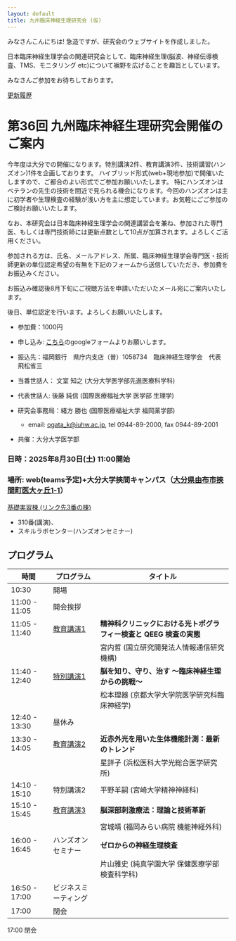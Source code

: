 ```yaml
---
layout: default
title: 九州臨床神経生理研究会 (仮)
---
```


みなさんこんにちは! 急造ですが、研究会のウェブサイトを作成しました。

日本臨床神経生理学会の関連研究会として、臨床神経生理(脳波、神経伝導検査、TMS、モニタリング etc)について裾野を広げることを趣旨としています。

みなさんご参加をお待ちしております。

[更新履歴](./history.md)

# 第36回 九州臨床神経生理研究会開催のご案内

今年度は大分での開催になります。特別講演2件、教育講演3件、技術講習(ハンズオン)1件を企画しております。
ハイブリッド形式(web+現地参加)で開催いたしますので、ご都合のよい形式でご参加お願いいたします。
特にハンズオンはベテランの先生の技術を間近で見られる機会になります。今回のハンズオンは主に初学者や生理検査の経験が浅い方を主に想定しています。お気軽にごご参加のご検討お願いいたします。

なお、本研究会は日本臨床神経生理学会の関連講習会を兼ね、参加された専門医、もしくは専門技術師には更新点数として10点が加算されます。よろしくご活用ください。

参加される方は、氏名、メールアドレス、所属、臨床神経生理学会専門医・技術師更新の単位認定希望の有無を下記のフォームから送信していただき、参加費をお振込みください。

お振込み確認後8月下旬にご視聴方法を申請いただいたメール宛にご案内いたします。

後日、単位認定を行います。よろしくお願いいたします。

- 参加費：1000円
- 申し込み: [こちら](https://forms.gle/NLAUABVcNnrkXBQW8)のgoogleフォームよりお願いします。
- 振込先：福岡銀行　県庁内支店（普）1058734　臨床神経生理学会　代表　飛松省三

- 当番世話人： 文室 知之 (大分大学医学部先進医療科学科)
- 代表世話人: 後藤 純信 (国際医療福祉大学 医学部 生理学)
- 研究会事務局：緒方 勝也 (国際医療福祉大学 福岡薬学部)
  - email: ogata_k@iuhw.ac.jp, tel 0944-89-2000, fax 0944-89-2001
- 共催：大分大学医学部

### 日時：2025年8月30日(土) 11:00開始

### 場所: web(teams予定)+大分大学挾間キャンパス（[大分県由布市挾間町医大ヶ丘1-1](https://maps.app.goo.gl/jjBN7UfhmkwpAaqu7)）

[基礎実習棟 (リンク先3番の棟)](https://www.med.oita-u.ac.jp/campus/map.html#annai-joho)

- 310番(講演)、
- スキルラボセンター(ハンズオンセミナー)

## プログラム

|時間|プログラム|タイトル|
|----|----|----|
|10:30| 開場||
|11:00 - 11:05|開会挨拶||
|11:05 - 11:40|[教育講演1](files/abstract_EL1_miyauchi.pdf)|**精神科クリニックにおける光トポグラフィー検査と QEEG 検査の実態**||
|||宮内哲 (国立研究開発法人情報通信研究機構)|
|11:40 - 12:40|[特別講演1](files/abstract_SL1_matsumoto.pdf)|**脳を知り、守り、治す 〜臨床神経⽣理からの挑戦〜**|
|||松本理器 (京都⼤学⼤学院医学研究科臨床神経学)|
|12:40 - 13:30|昼休み||
|13:30 - 14:05|[教育講演2](files/abstract_EL2_hoshi.pdf)|**近赤外光を用いた生体機能計測：最新のトレンド**|
|||星詳子 (浜松医科大学光総合医学研究所)|
|14:10 - 15:10|特別講演2|平野羊嗣 (宮崎大学精神神経科)|
|15:10 - 15:45|[教育講演3](files/abstract_EL3_miyagi.pdf)|**脳深部刺激療法：理論と技術革新**|
|||宮城靖 (福岡みらい病院 機能神経外科)|
|16:00 - 16:45|ハンズオンセミナー|**ゼロからの神経生理検査**|
|||片山雅史 (純真学園大学 保健医療学部 検査科学科)|
|16:50 - 17:00|ビジネスミーティング|||
|17:00|閉会|||

17:00 閉会
